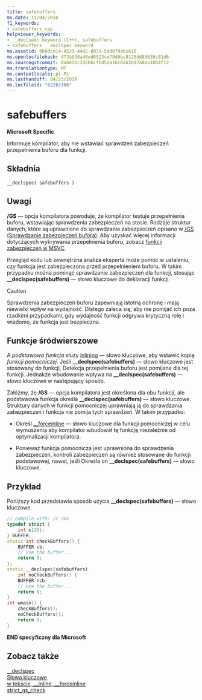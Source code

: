 ```yaml
---
title: safebuffers
ms.date: 11/04/2016
f1_keywords:
- safebuffers_cpp
helpviewer_keywords:
- __declspec keyword (C++), safebuffers
- safebuffers __declspec keyword
ms.assetid: 0b0dce14-4523-44d2-8070-5dd0fdabc618
ms.openlocfilehash: 473a838a48ed6523ce78d0bc8128dd83636c81d6
ms.sourcegitcommit: 0ab61bc3d2b6cfbd52a16c6ab2b97a8ea1864f12
ms.translationtype: MT
ms.contentlocale: pl-PL
ms.lasthandoff: 04/23/2019
ms.locfileid: "62267386"
---
```

# <a name="safebuffers"></a>safebuffers

**Microsoft Specific**

Informuje kompilator, aby nie wstawiać sprawdzeń zabezpieczeń przepełnienia buforu dla funkcji.

## <a name="syntax"></a>Składnia

```
__declspec( safebuffers )
```

## <a name="remarks"></a>Uwagi

**/GS** — opcja kompilatora powoduje, że kompilator testuje przepełnienia buforu, wstawiając sprawdzenia zabezpieczeń na stosie. Rodzaje struktur danych, które są uprawnione do sprawdzania zabezpieczeń opisano w [/GS (Sprawdzanie zabezpieczeń bufora)](../build/reference/gs-buffer-security-check.md). Aby uzyskać więcej informacji dotyczących wykrywania przepełnienia buforu, zobacz [funkcji zabezpieczeń w MSVC](https://blogs.msdn.microsoft.com/vcblog/2017/06/28/security-features-in-microsoft-visual-c/).

Przegląd kodu lub zewnętrzna analiza eksperta może pomóc w ustaleniu, czy funkcja jest zabezpieczona przed przepełnieniem buforu. W takim przypadku można pominąć sprawdzanie zabezpieczeń dla funkcji, stosując **__declspec(safebuffers)** — słowo kluczowe do deklaracji funkcji.

> [!CAUTION]
>  Sprawdzenia zabezpieczeń buforu zapewniają istotną ochronę i mają niewielki wpływ na wydajność. Dlatego zaleca się, aby nie pomijać ich poza rzadkimi przypadkami, gdy wydajność funkcji odgrywa krytyczną rolę i wiadomo, że funkcja jest bezpieczna.

## <a name="inline-functions"></a>Funkcje śródwierszowe

A *podstawowa funkcja* służy [inlining](inline-functions-cpp.md) — słowo kluczowe, aby wstawić kopię *funkcji pomocniczej*. Jeśli **__declspec(safebuffers)** — słowo kluczowe jest stosowany do funkcji, Detekcja przepełnienia buforu jest pomijana dla tej funkcji. Jednakże wbudowanie wpływa na **__declspec(safebuffers)** — słowo kluczowe w następujący sposób.

Załóżmy, że **/GS** — opcja kompilatora jest określona dla obu funkcji, ale podstawowa funkcja określa **__declspec(safebuffers)** — słowo kluczowe. Struktury danych w funkcji pomocniczej uprawniają ją do sprawdzania zabezpieczeń i funkcja nie pomija tych sprawdzeń. W takim przypadku:

- Określ [__forceinline](inline-functions-cpp.md) — słowo kluczowe dla funkcji pomocniczej w celu wymuszenia aby kompilator wbudował tę funkcję niezależnie od optymalizacji kompilatora.

- Ponieważ funkcja pomocnicza jest uprawniona do sprawdzenia zabezpieczeń, kontroli zabezpieczeń są również stosowane do funkcji podstawowej, nawet, jeśli Określa on **__declspec(safebuffers)** — słowo kluczowe.

## <a name="example"></a>Przykład

Poniższy kod przedstawia sposób użycia **__declspec(safebuffers)** — słowo kluczowe.

```cpp
// compile with: /c /GS
typedef struct {
    int x[20];
} BUFFER;
static int checkBuffers() {
    BUFFER cb;
    // Use the buffer...
    return 0;
};
static __declspec(safebuffers)
    int noCheckBuffers() {
    BUFFER ncb;
    // Use the buffer...
    return 0;
}
int wmain() {
    checkBuffers();
    noCheckBuffers();
    return 0;
}
```

**END specyficzny dla Microsoft**

## <a name="see-also"></a>Zobacz także

[__declspec](../cpp/declspec.md)<br/>
[Słowa kluczowe](../cpp/keywords-cpp.md)<br/>
[w tekście, __inline, \__forceinline](inline-functions-cpp.md)<br/>
[strict_gs_check](../preprocessor/strict-gs-check.md)
